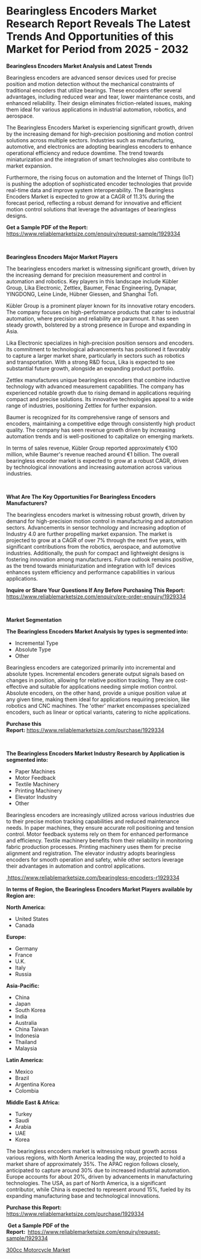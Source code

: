 <p><h1>Bearingless Encoders Market Research Report Reveals The Latest Trends And Opportunities of this Market for Period from 2025 - 2032</h1></p><p><strong>Bearingless Encoders Market Analysis and Latest Trends</strong></p>
<p><p>Bearingless encoders are advanced sensor devices used for precise position and motion detection without the mechanical constraints of traditional encoders that utilize bearings. These encoders offer several advantages, including reduced wear and tear, lower maintenance costs, and enhanced reliability. Their design eliminates friction-related issues, making them ideal for various applications in industrial automation, robotics, and aerospace.</p><p>The Bearingless Encoders Market is experiencing significant growth, driven by the increasing demand for high-precision positioning and motion control solutions across multiple sectors. Industries such as manufacturing, automotive, and electronics are adopting bearingless encoders to enhance operational efficiency and reduce downtime. The trend towards miniaturization and the integration of smart technologies also contribute to market expansion.</p><p>Furthermore, the rising focus on automation and the Internet of Things (IoT) is pushing the adoption of sophisticated encoder technologies that provide real-time data and improve system interoperability. The Bearingless Encoders Market is expected to grow at a CAGR of 11.3% during the forecast period, reflecting a robust demand for innovative and efficient motion control solutions that leverage the advantages of bearingless designs.</p></p>
<p><strong>Get a Sample PDF of the Report:&nbsp;</strong> <a href="https://www.reliablemarketsize.com/enquiry/request-sample/1929334?utm_campaign=1103&utm_medium=2&utm_source=Github&utm_content=ia&utm_term=29032025&utm_id=bearingless-encoders">https://www.reliablemarketsize.com/enquiry/request-sample/1929334</a></p>
<p>&nbsp;</p>
<p><strong>Bearingless Encoders Major Market Players</strong></p>
<p><p>The bearingless encoders market is witnessing significant growth, driven by the increasing demand for precision measurement and control in automation and robotics. Key players in this landscape include Kübler Group, Lika Electronic, Zettlex, Baumer, Fenac Engineering, Dynapar, YINGDONG, Leine Linde, Hübner Giessen, and Shanghai Tofi.</p><p>Kübler Group is a prominent player known for its innovative rotary encoders. The company focuses on high-performance products that cater to industrial automation, where precision and reliability are paramount. It has seen steady growth, bolstered by a strong presence in Europe and expanding in Asia.</p><p>Lika Electronic specializes in high-precision position sensors and encoders. Its commitment to technological advancements has positioned it favorably to capture a larger market share, particularly in sectors such as robotics and transportation. With a strong R&D focus, Lika is expected to see substantial future growth, alongside an expanding product portfolio.</p><p>Zettlex manufactures unique bearingless encoders that combine inductive technology with advanced measurement capabilities. The company has experienced notable growth due to rising demand in applications requiring compact and precise solutions. Its innovative technologies appeal to a wide range of industries, positioning Zettlex for further expansion.</p><p>Baumer is recognized for its comprehensive range of sensors and encoders, maintaining a competitive edge through consistently high product quality. The company has seen revenue growth driven by increasing automation trends and is well-positioned to capitalize on emerging markets.</p><p>In terms of sales revenue, Kübler Group reported approximately €100 million, while Baumer's revenue reached around €1 billion. The overall bearingless encoder market is expected to grow at a robust CAGR, driven by technological innovations and increasing automation across various industries.</p></p>
<p>&nbsp;</p>
<p><strong>What Are The Key Opportunities For Bearingless Encoders Manufacturers?</strong></p>
<p><p>The bearingless encoders market is witnessing robust growth, driven by demand for high-precision motion control in manufacturing and automation sectors. Advancements in sensor technology and increasing adoption of Industry 4.0 are further propelling market expansion. The market is projected to grow at a CAGR of over 7% through the next five years, with significant contributions from the robotics, aerospace, and automotive industries. Additionally, the push for compact and lightweight designs is fostering innovation among manufacturers. Future outlook remains positive, as the trend towards miniaturization and integration with IoT devices enhances system efficiency and performance capabilities in various applications.</p></p>
<p><strong>Inquire or Share Your Questions If Any Before Purchasing This Report:</strong> <a href="https://www.reliablemarketsize.com/enquiry/pre-order-enquiry/1929334?utm_campaign=1103&utm_medium=2&utm_source=Github&utm_content=ia&utm_term=29032025&utm_id=bearingless-encoders">https://www.reliablemarketsize.com/enquiry/pre-order-enquiry/1929334</a></p>
<p>&nbsp;</p>
<p><strong>Market Segmentation</strong></p>
<p><strong>The Bearingless Encoders Market Analysis by types is segmented into:</strong></p>
<p><ul><li>Incremental Type</li><li>Absolute Type</li><li>Other</li></ul></p>
<p><p>Bearingless encoders are categorized primarily into incremental and absolute types. Incremental encoders generate output signals based on changes in position, allowing for relative position tracking. They are cost-effective and suitable for applications needing simple motion control. Absolute encoders, on the other hand, provide a unique position value at any given time, making them ideal for applications requiring precision, like robotics and CNC machines. The 'other' market encompasses specialized encoders, such as linear or optical variants, catering to niche applications.</p></p>
<p><strong>Purchase this Report:&nbsp;</strong><a href="https://www.reliablemarketsize.com/purchase/1929334?utm_campaign=1103&utm_medium=2&utm_source=Github&utm_content=ia&utm_term=29032025&utm_id=bearingless-encoders">https://www.reliablemarketsize.com/purchase/1929334</a></p>
<p>&nbsp;</p>
<p><strong>The Bearingless Encoders Market Industry Research by Application is segmented into:</strong></p>
<p><ul><li>Paper Machines</li><li>Motor Feedback</li><li>Textile Machinery</li><li>Printing Machinery</li><li>Elevator Industry</li><li>Other</li></ul></p>
<p><p>Bearingless encoders are increasingly utilized across various industries due to their precise motion tracking capabilities and reduced maintenance needs. In paper machines, they ensure accurate roll positioning and tension control. Motor feedback systems rely on them for enhanced performance and efficiency. Textile machinery benefits from their reliability in monitoring fabric production processes. Printing machinery uses them for precise alignment and registration. The elevator industry adopts bearingless encoders for smooth operation and safety, while other sectors leverage their advantages in automation and control applications.</p></p>
<p><a href="https://www.reliablemarketsize.com/bearingless-encoders-r1929334?utm_campaign=1103&utm_medium=2&utm_source=Github&utm_content=ia&utm_term=29032025&utm_id=bearingless-encoders">&nbsp;https://www.reliablemarketsize.com/bearingless-encoders-r1929334</a></p>
<p><strong>In terms of Region, the Bearingless Encoders Market Players available by Region are:</strong></p>
<p>
    <p> <strong> North America: </strong>
        <ul>
            <li>United States</li>
            <li>Canada</li>
        </ul>
        </p> 
    <p> <strong> Europe: </strong>
        <ul>
            <li>Germany</li>
            <li>France</li>
            <li>U.K.</li>
            <li>Italy</li>
            <li>Russia</li>
        </ul>
        </p> 
    <p> <strong> Asia-Pacific: </strong>
        <ul>
            <li>China</li>
            <li>Japan</li>
            <li>South Korea</li>
            <li>India</li>
            <li>Australia</li>
            <li>China Taiwan</li>
            <li>Indonesia</li>
            <li>Thailand</li>
            <li>Malaysia</li>
        </ul>
        </p> 
    <p> <strong> Latin America: </strong>
        <ul>
            <li>Mexico</li>
            <li>Brazil</li>
            <li>Argentina Korea</li>
            <li>Colombia</li>
        </ul>
        </p> 
    <p> <strong> Middle East & Africa: </strong>
        <ul>
            <li>Turkey</li>
            <li>Saudi</li>
            <li>Arabia</li>
            <li>UAE</li>
            <li>Korea</li>
        </ul>
    </p>
    </p>
<p><p>The bearingless encoders market is witnessing robust growth across various regions, with North America leading the way, projected to hold a market share of approximately 35%. The APAC region follows closely, anticipated to capture around 30% due to increased industrial automation. Europe accounts for about 20%, driven by advancements in manufacturing technologies. The USA, as part of North America, is a significant contributor, while China is expected to represent around 15%, fueled by its expanding manufacturing base and technological innovations.</p></p>
<p><strong>Purchase this Report: </strong><a href="https://www.reliablemarketsize.com/purchase/1929334?utm_campaign=1103&utm_medium=2&utm_source=Github&utm_content=ia&utm_term=29032025&utm_id=bearingless-encoders">https://www.reliablemarketsize.com/purchase/1929334</a></p>
<p>&nbsp;<strong>Get a Sample PDF of the Report:&nbsp;&nbsp;</strong><a href="https://www.reliablemarketsize.com/enquiry/request-sample/1929334?utm_campaign=1103&utm_medium=2&utm_source=Github&utm_content=ia&utm_term=29032025&utm_id=bearingless-encoders">https://www.reliablemarketsize.com/enquiry/request-sample/1929334</a></p>
<p><strong></strong></p>
<p><p><a href="https://github.com/gdfhhhj/Market-Research-Report-List-7/blob/main/300cc-motorcycle-market.md?utm_campaign=1103&utm_medium=2&utm_source=Github&utm_content=ia&utm_term=29032025&utm_id=bearingless-encoders">300cc Motorcycle Market</a></p></p>